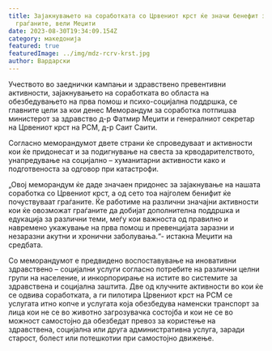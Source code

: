```yaml
---
title: Зајакнувањето на соработката со Црвениот крст ќе значи бенефит за
  граѓаните, вели Meџити
date: 2023-08-30T19:34:09.154Z
category: македонија
featured: true
featuredImage: ../img/mdz-rcrv-krst.jpg
author: Вардарски
---
```

<!--StartFragment-->

Учеството во заеднички кампањи и здравствено превентивни активности, зајакнувањето на соработката во областа на обезбедувањето на прва помош и психо-социјална поддршка, се главните цели за кои денес Меморандум за соработка потпишаа министерот за здравство д-р Фатмир Меџити и генералниот секретар на Црвениот крст на РСМ, д-р Саит Саити.

Согласно меморандумот двете страни ќе спроведуваат и активности кои ќе придонесат и за подигнување на свеста за крводарителството, унапредување на социјално – хуманитарни активности како и подготвеноста за одговор при катастрофи.

„Овој меморандум ќе даде значаен придонес за зајакнување на нашата соработка со Црвениот крст, а од сето тоа најголем бенифит ќе почуствуваат граѓаните. Ќе работиме на различни значајни активности кои ќе овозможат граѓаните да добијат дополнителна поддршка и едукација за различни теми, меѓу кои важноста од правилно и навремено укажување на прва помош и превенцијата заразни и незаразни акутни и хронични заболувања.“- истакна Меџити на средбата.

Со меморандумот е предвидено воспоставување на иновативни здравствено – социјални услуги согласно потребите на различни целни групи на население, и инкорпорирање на истите во системите за здравствена и социјална заштита. Две од клучните активности во кои ќе се одвива соработката, а ги пилотира Црвениот крст на РСМ се услугата итно копче и услугата која обезбедува наменски транспорт за лица кои не се во животно загрозувачка состојба и кои не се во можност самостојно да обезбедат превоз за користење на здравствена, социјална или друга административна услуга, заради старост, болест или потешкотии при самостојно движење.

<!--EndFragment-->